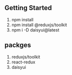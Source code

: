 
## Getting Started
1. npm install
2. npm install @reduxjs/toolkit
3. npm i -D daisyui@latest
## packges 
1. reduxjs/toolkit
2. react-redux
3. daisyui